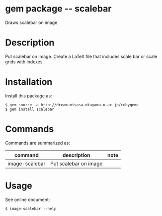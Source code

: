 # gem package -- scalebar

Draws scalebar on image.

# Description

Put scalebar on image.  Create a LaTeX file that includes scale bar or
scale grids with indexes.

# Installation

Install this package as:

    $ gem source -a http://dream.misasa.okayama-u.ac.jp/rubygems
    $ gem install scalebar

# Commands

Commands are summarized as:

| command         | description           | note  |
| --------------- | --------------------- | ----- |
| image-scalebar  | Put scalebar on image |       |

# Usage

See online document:

    $ image-scalebar --help
